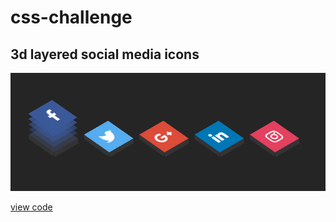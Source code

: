 # css-challenge

## 3d layered social media icons

![3d layered social media icons view](https://github.com/kvfck/css-challenge/blob/main/images/3d-icons.png)

[view code](https://github.com/kvfck/css-challenge/tree/main/3d-layered-social-media-icons "view code")
